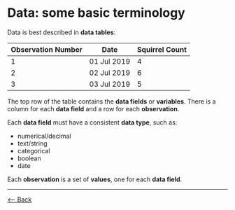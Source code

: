 # Data: some basic terminology

Data is best described in **data tables**:


| Observation Number | Date | Squirrel Count |  
| ------------- | ------------- | ---------- |  
| 1  | 01 Jul 2019  | 4 |  
| 2  | 02 Jul 2019  | 6 |  
| 3 | 03 Jul 2019 | 5 |  


The top row of the table contains the **data fields** or **variables**.
There is a column for each **data field** and a row for each **observation**.

Each **data field** must have a consistent **data type**, such as: 
- numerical/decimal
- text/string
- categorical
- boolean
- date

Each **observation** is a set of **values**, one for each **data field**.


-----------
[<--  Back](README.md)
